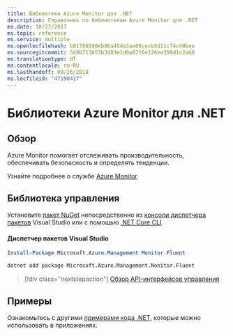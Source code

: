 ```yaml
---
title: Библиотеки Azure Monitor для .NET
description: Справочник по библиотекам Azure Monitor для .NET
ms.date: 10/27/2017
ms.topic: reference
ms.service: multiple
ms.openlocfilehash: b81786590eb96a45da3ae08cecb8d11cf4c40bee
ms.sourcegitcommit: 5d9b713653b3d03e1d0a67f6e126ee399d1c2a60
ms.translationtype: HT
ms.contentlocale: ru-RU
ms.lasthandoff: 09/26/2018
ms.locfileid: "47190417"
---
```

# <a name="azure-monitor-libraries-for-net"></a>Библиотеки Azure Monitor для .NET

## <a name="overview"></a>Обзор

Azure Monitor помогает отслеживать производительность, обеспечивать безопасность и определять тенденции.

Узнайте подробнее о службе [Azure Monitor](/azure/monitoring-and-diagnostics/).   

## <a name="management-library"></a>Библиотека управления

Установите [пакет NuGet](https://www.nuget.org/packages/Microsoft.Azure.Management.Monitor.Fluent) непосредственно из [консоли диспетчера пакетов][PackageManager] Visual Studio или с помощью [.NET Core CLI][DotNetCLI].

#### <a name="visual-studio-package-manager"></a>Диспетчер пакетов Visual Studio

```powershell
Install-Package Microsoft.Azure.Management.Monitor.Fluent
```

```bash
dotnet add package Microsoft.Azure.Management.Monitor.Fluent
```

> [!div class="nextstepaction"]
> [Обзор API-интерфейсов управления](/dotnet/api/overview/azure/monitor/management)

## <a name="samples"></a>Примеры

Ознакомьтесь с другими [примерами кода .NET](https://azure.microsoft.com/resources/samples/?platform=dotnet), которые можно использовать в приложениях.

[PackageManager]: https://docs.microsoft.com/nuget/tools/package-manager-console
[DotNetCLI]: https://docs.microsoft.com/dotnet/core/tools/dotnet-add-package